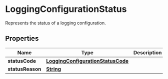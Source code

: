 

# LoggingConfigurationStatus

Represents the status of a logging configuration.

## Properties

| Name | Type | Description | Notes |
|------------ | ------------- | ------------- | -------------|
|**statusCode** | [**LoggingConfigurationStatusCode**](LoggingConfigurationStatusCode.md) |  |  |
|**statusReason** | [**String**](String.md) |  |  [optional] |



